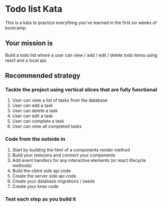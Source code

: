 # Todo list Kata

This is a kata to practice everything you've learned in the first six weeks of bootcamp.

## Your mission is

Build a todo list where a user can view / add / edit / delete todo items using react and a local api.

## Recommended strategy

### Tackle the project using vertical slices that are fully functional
  1. User can view a list of tasks from the database
  1. User can add a task
  1. User can delete a task
  1. User can edit a task
  1. User can complete a task
  1. User can view all completed tasks
 
### Code from the outside in
  1. Start by building the html of a components render method
  1. Build your reducers and connect your components 
  1. Add event handlers for any interactive elements (or react lifecycle methods)
  1. Build the client side api code
  1. Create the server side api code
  1. Create your database migrations / seeds 
  1. Create your knex code
  
### Test each step as you build it

